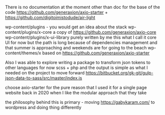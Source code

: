 
There is no documentation at the moment other than doc for the base of the code https://github.com/generaxion/axio-starter + https://github.com/digitoimistodude/air-light

wp-content/plugins - you would get an idea about the stack
wp-content/plugins/x-core a copy of https://github.com/generaxion/axio-core
wp-content/plugins/x-ui-library purely written by me this what I call it core UI for now but the path is long because of dependencies management and that summer is approaching and weekends are for going to the beach
wp-content/themes/x based on https://github.com/generaxion/axio-starter


Also I was able to explore writing a package to transform json tokens to other languages for now scss + php and the output is simple as what I needed on the project to move forward https://bitbucket.org/gk-git/gulp-json-data-to-sass/src/master/index.js

choose axio-starter for the pure reason that I used it for a single page website back in 2020 when I like the modular approach that they take

the philosophy behind this is primary - moving https://gabykaram.com/ to wordpress and doing thing differently